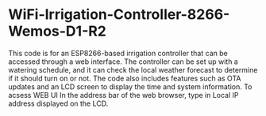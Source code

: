 # WiFi-Irrigation-Controller-8266-Wemos-D1-R2

This code is for an ESP8266-based irrigation controller that can be accessed through a web interface. The controller can be set up with a watering schedule, and it can check the local weather forecast to determine if it should turn on or not. The code also includes features such as OTA updates and an LCD screen to display the time and system information. To acsess WEB UI In the address bar of the web browser, type in Local IP address displayed on the LCD.
